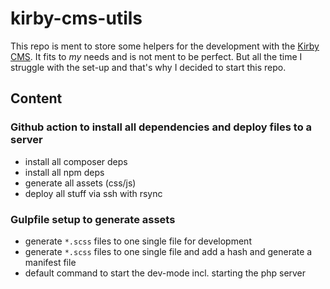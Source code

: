# kirby-cms-utils

This repo is ment to store some helpers for the development with the [Kirby CMS](https://getkirby.com/).
It fits to _my_ needs and is not ment to be perfect. But all the time I struggle with the set-up and that's why I decided to start this repo.

## Content

### Github action to install all dependencies and deploy files to a server
- install all composer deps
- install all npm deps
- generate all assets (css/js)
- deploy all stuff via ssh with rsync

### Gulpfile setup to generate assets
- generate `*.scss` files to one single file for development
- generate `*.scss` files to one single file and add a hash and generate a manifest file
- default command to start the dev-mode incl. starting the php server
